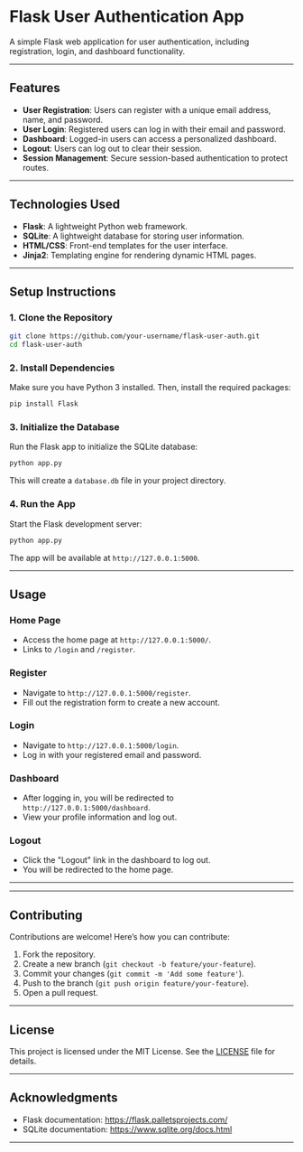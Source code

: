 
# Flask User Authentication App

A simple Flask web application for user authentication, including registration, login, and dashboard functionality.

---

## **Features**
- **User Registration**: Users can register with a unique email address, name, and password.
- **User Login**: Registered users can log in with their email and password.
- **Dashboard**: Logged-in users can access a personalized dashboard.
- **Logout**: Users can log out to clear their session.
- **Session Management**: Secure session-based authentication to protect routes.

---

## **Technologies Used**
- **Flask**: A lightweight Python web framework.
- **SQLite**: A lightweight database for storing user information.
- **HTML/CSS**: Front-end templates for the user interface.
- **Jinja2**: Templating engine for rendering dynamic HTML pages.

---

## **Setup Instructions**

### **1. Clone the Repository**
```bash
git clone https://github.com/your-username/flask-user-auth.git
cd flask-user-auth
```

### **2. Install Dependencies**
Make sure you have Python 3 installed. Then, install the required packages:
```bash
pip install Flask
```

### **3. Initialize the Database**
Run the Flask app to initialize the SQLite database:
```bash
python app.py
```
This will create a `database.db` file in your project directory.

### **4. Run the App**
Start the Flask development server:
```bash
python app.py
```
The app will be available at `http://127.0.0.1:5000`.

---

## **Usage**

### **Home Page**
- Access the home page at `http://127.0.0.1:5000/`.
- Links to `/login` and `/register`.

### **Register**
- Navigate to `http://127.0.0.1:5000/register`.
- Fill out the registration form to create a new account.

### **Login**
- Navigate to `http://127.0.0.1:5000/login`.
- Log in with your registered email and password.

### **Dashboard**
- After logging in, you will be redirected to `http://127.0.0.1:5000/dashboard`.
- View your profile information and log out.

### **Logout**
- Click the "Logout" link in the dashboard to log out.
- You will be redirected to the home page.

---

---

## **Contributing**
Contributions are welcome! Here’s how you can contribute:
1. Fork the repository.
2. Create a new branch (`git checkout -b feature/your-feature`).
3. Commit your changes (`git commit -m 'Add some feature'`).
4. Push to the branch (`git push origin feature/your-feature`).
5. Open a pull request.

---

## **License**
This project is licensed under the MIT License. See the [LICENSE](LICENSE) file for details.

---

## **Acknowledgments**
- Flask documentation: https://flask.palletsprojects.com/
- SQLite documentation: https://www.sqlite.org/docs.html

---
